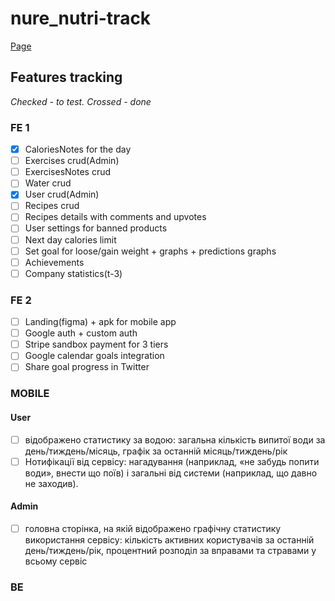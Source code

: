 # nure_nutri-track

[Page](https://ggsmou.github.io/nure_nutri-track/)

## Features tracking

_Checked - to test. Crossed - done_

### FE 1

- [x] CaloriesNotes for the day
- [ ] Exercises crud(Admin)
- [ ] ExercisesNotes crud
- [ ] Water crud
- [x] User crud(Admin)
- [ ] Recipes crud
- [ ] Recipes details with comments and upvotes
- [ ] User settings for banned products
- [ ] Next day calories limit
- [ ] Set goal for loose/gain weight + graphs + predictions graphs
- [ ] Achievements
- [ ] Company statistics(t-3)

### FE 2

- [ ] Landing(figma) + apk for mobile app
- [ ] Google auth + custom auth
- [ ] Stripe sandbox payment for 3 tiers
- [ ] Google calendar goals integration
- [ ] Share goal progress in Twitter

### MOBILE

#### User

- [ ] відображено статистику за водою: загальна кількість випитої води за день/тиждень/місяць, графік за останній місяць/тиждень/рік
- [ ] Нотифікації від сервісу: нагадування (наприклад, «не забудь попити води», внести що поїв) і загальні від системи (наприклад, що давно не заходив).

#### Admin

- [ ] головна сторінка, на якій відображено графічну статистику використання сервісу: кількість активних користувачів за останній день/тиждень/рік, процентний розподіл за вправами та стравами у всьому сервіс

### BE
